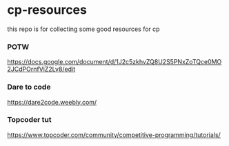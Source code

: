 # cp-resources
this repo is for collecting some good resources for cp 

### POTW
https://docs.google.com/document/d/1J2c5zkhvZQ8U2S5PNxZoTQce0MO2JCdPOrnfViZ2Lv8/edit

### Dare to code
https://dare2code.weebly.com/

### Topcoder tut
https://www.topcoder.com/community/competitive-programming/tutorials/
